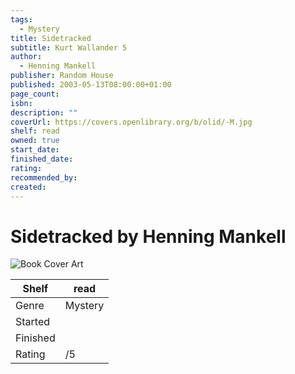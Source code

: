 ```yaml
---
tags:
  - Mystery
title: Sidetracked
subtitle: Kurt Wallander 5
author:
  - Henning Mankell
publisher: Random House
published: 2003-05-13T08:00:00+01:00
page_count: 
isbn: 
description: ""
coverUrl: https://covers.openlibrary.org/b/olid/-M.jpg
shelf: read
owned: true
start_date: 
finished_date: 
rating: 
recommended_by: 
created: 
---
```


# Sidetracked by Henning Mankell

![Book Cover Art](https://covers.openlibrary.org/b/olid/-M.jpg)

| Shelf | read |
| --- | --- |
| Genre | Mystery |
| Started |  |
| Finished |  |
| Rating | /5 |

